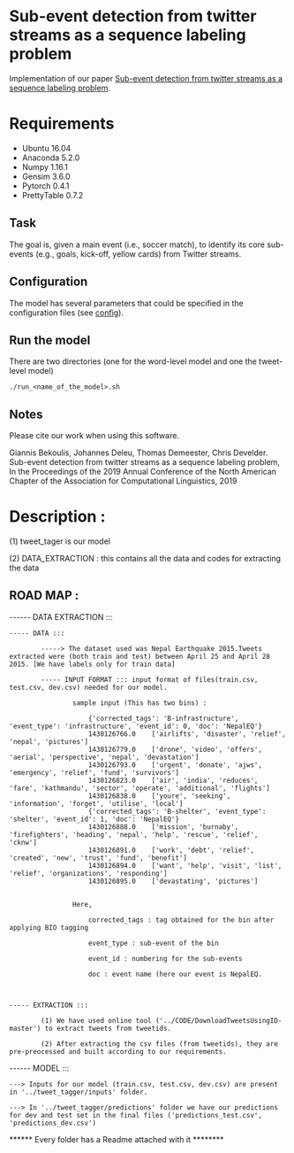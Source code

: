 
# Sub-event detection from twitter streams as a sequence labeling problem


Implementation of our paper
[Sub-event detection from twitter streams as a sequence labeling problem](https://arxiv.org/pdf/1903.05396.pdf).

# Requirements
* Ubuntu 16.04
* Anaconda 5.2.0
* Numpy 1.16.1
* Gensim 3.6.0
* Pytorch 0.4.1
* PrettyTable 0.7.2

## Task
The goal is, given a main event (i.e., soccer match), to identify its core sub-events (e.g., goals, kick-off, yellow cards) from Twitter streams.

## Configuration
The model has several parameters that could be specified in the configuration files (see [config](https://github.com/bekou/subevent_sequence_labeling/tree/master/tagger_bin/configs)).

## Run the model
There are two directories (one for the word-level model and one the tweet-level model)
```
./run_<name_of_the_model>.sh
```

## Notes

Please cite our work when using this software.

Giannis Bekoulis, Johannes Deleu, Thomas Demeester, Chris Develder. Sub-event detection from twitter streams as a sequence labeling problem, In the Proceedings of the 2019 Annual Conference of the North American Chapter of the Association for Computational Linguistics, 2019

# Description :
(1) tweet_tager is our model

(2) DATA_EXTRACTION : this contains all the data and codes for extracting the data

 ## ROAD MAP :


 ------ DATA EXTRACTION :::

	----- DATA ::: 

			-----> The dataset used was Nepal Earthquake 2015.Tweets extracted were (both train and test) between April 25 and April 28 2015. [We have labels only for train data]

			----- INPUT FORMAT ::: input format of files(train.csv, test.csv, dev.csv) needed for our model.

				  	sample input (This has two bins) :

						{'corrected_tags': 'B-infrastructure', 'event_type': 'infrastructure', 'event_id': 0, 'doc': 'NepalEQ'}
						1430126766.0	['airlifts', 'disaster', 'relief', 'nepal', 'pictures']
						1430126779.0	['drone', 'video', 'offers', 'aerial', 'perspective', 'nepal', 'devastation']
						1430126793.0	['urgent', 'donate', 'ajws', 'emergency', 'relief', 'fund', 'survivors']
						1430126823.0	['air', 'india', 'reduces', 'fare', 'kathmandu', 'sector', 'operate', 'additional', 'flights']
						1430126838.0	['youre', 'seeking', 'information', 'forget', 'utilise', 'local']
						{'corrected_tags': 'B-shelter', 'event_type': 'shelter', 'event_id': 1, 'doc': 'NepalEQ'}
						1430126888.0	['mission', 'burnaby', 'firefighters', 'heading', 'nepal', 'help', 'rescue', 'relief', 'cknw']
						1430126891.0	['work', 'debt', 'relief', 'created', 'new', 'trust', 'fund', 'benefit']
						1430126894.0	['want', 'help', 'visit', 'list', 'relief', 'organizations', 'responding']
						1430126895.0	['devastating', 'pictures']


					Here,

						corrected_tags : tag obtained for the bin after applying BIO tagging

						event_type : sub-event of the bin

						event_id : numbering for the sub-events

						doc : event name (here our event is NepalEQ.

		

	----- EXTRACTION :::
	
			(1) We have used online tool ('../CODE/DownloadTweetsUsingID-master') to extract tweets from tweetids.
			
			(2) After extracting the csv files (from tweetids), they are pre-preocessed and built according to our requirements.


 ------ MODEL :::
	
	---> Inputs for our model (train.csv, test.csv, dev.csv) are present in '../tweet_tagger/inputs' folder.

	---> In '../tweet_tagger/predictions' folder we have our predictions for dev and test set in the final files ('predictions_test.csv', 'predictions_dev.csv')


 
  ****** Every folder has a Readme attached with it ********
			       
